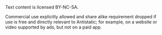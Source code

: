 Text content is licensed BY-NC-SA.

Commercial use explicitly allowed and share alike requirement dropped if use is free and directly relevant to Antistatic; for example, on a website or video supported by ads, but not on a paid app.
